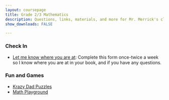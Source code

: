 ```yaml
---
layout: coursepage
title: Grade 2/3 Mathematics 
description: Questions, links, materials, and more for Mr. Merrick's class
show_downloads: FALSE

---
```


### Check In
* <a href="https://docs.google.com/forms/d/e/1FAIpQLSdMiwqHLncy91lFct3eZZ3-9IRj65g8JqL4jYsShjgicSYMKw/viewform?usp=sf_link"> Let me know where you are at</a>: Complete this form once-twice a week so I know where you are at in your book, and if you have any questions. 


### Fun and Games
* <a href="https://krazydad.com"> Krazy Dad Puzzles</a>
* <a href="https://www.mathplayground.com/math-games.html"> Math Playground</a>
